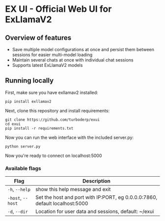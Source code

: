 # EX UI - Official Web UI for ExLlamaV2

## Overview of features

- Save multiple model configurations at once and persist them between sessions for easier multi-model loading
- Maintain several chats at once with individual chat sessions
- Supports latest ExLlamaV2 models

## Running locally

First, make sure you have exllamav2 installed:

```
pip install exllamav2
```

Next, clone this repository and install requirements:

```
git clone https://github.com/turboderp/exui
cd exui
pip install -r requirements.txt
```

Now you can run the web interface with the included server.py:

```
python server.py
```

Now you're ready to connect on localhost:5000

### Available flags

| Flag              | Description                                                                 |
| ----------------- | --------------------------------------------------------------------------- |
| `-h`, `--help`    | show this help message and exit                                             |
| `-host`, `--host` | Set the host and port with IP:PORT, eg 0.0.0.0:7860, default localhost:5000 |
| `-d`, `--dir`     | Location for user data and sessions, default: ~/exui                        |
